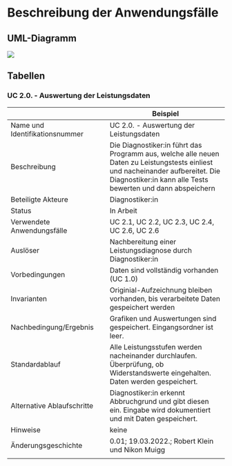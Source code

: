# Beschreibung der Anwendungsfälle

## UML-Diagramm

![](UML_UseCase_Ergometer.svg)

## Tabellen


### UC 2.0. - Auswertung der Leistungsdaten


|                                |                                                                                                                                                                               | Beispiel                                                                                                                                         |
|--------------------------------|-----------------------------------------------------------------------------------------------------------------------------------------------------------------------------------------|--------------------------------------------------------------------------------------------------------------------------------------------------|
| Name und Identifikationsnummer |                                                                                                  | UC 2.0. - Auswertung der Leistungsdaten                                                                                                                |
| Beschreibung                   |                                                                                                                | Die Diagnostiker:in führt das Programm aus, welche alle neuen Daten zu Leistungstests einliest und nacheinander aufbereitet. Die Diagnostiker:in kann alle Tests bewerten und dann abspeichern   |
| Beteiligte Akteure             |                                                                                                       | Diagnostiker:in                                                                                                                    |
| Status                         |                                                                                                              | In Arbeit                                                                                                                                        |
| Verwendete Anwendungsfälle     |                                                                                    | UC 2.1, UC 2.2, UC 2.3, UC 2.4, UC 2.6, UC 2.6                                                                                                          |
| Auslöser                       |                                                                                                   | Nachbereitung einer Leistungsdiagnose durch Diagnostiker:in                                                                                           |
| Vorbedingungen                 |                                                                                           | Daten sind vollständig vorhanden (UC 1.0)                                                                                                                                            |
| Invarianten                    |  | Originial-Aufzeichnung bleiben vorhanden, bis verarbeitete Daten gespeichert werden                                                                        |
| Nachbedingung/Ergebnis         |                                                                                                   | Grafiken und Auswertungen sind gespeichert. Eingangsordner ist leer.                                                                    |
| Standardablauf                 |                                     | Alle Leistungsstufen werden nacheinander durchlaufen. Überprüfung, ob Widerstandswerte eingehalten. Daten werden gespeichert.                     |
| Alternative Ablaufschritte     |                                           | Diagnostiker:in erkennt Abbruchgrund und gibt diesen ein. Eingabe wird dokumentiert und mit Daten gespeichert.                                                                         |
| Hinweise                       |            | keine                                                                                                                                            |
| Änderungsgeschichte            |                                                                                                                                                    | 0.01; 19.03.2022.; Robert Klein und Nikon Muigg                                                                                                                  |
|                                |                                                                                                                                                                                         |                                                                                                                                                  |


